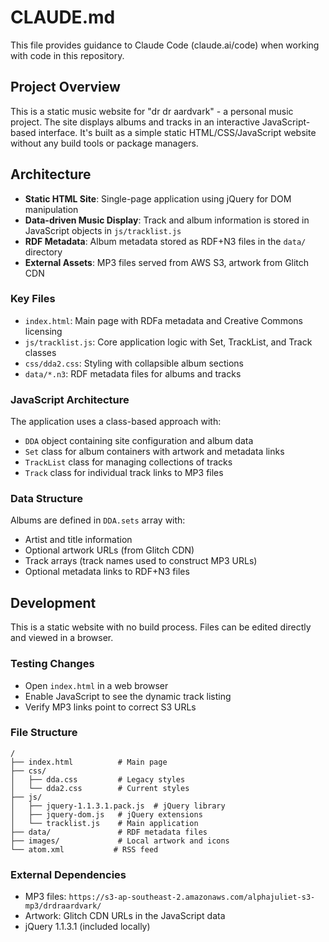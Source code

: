 # CLAUDE.md

This file provides guidance to Claude Code (claude.ai/code) when working with code in this repository.

## Project Overview

This is a static music website for "dr dr aardvark" - a personal music project. The site displays albums and tracks in an interactive JavaScript-based interface. It's built as a simple static HTML/CSS/JavaScript website without any build tools or package managers.

## Architecture

- **Static HTML Site**: Single-page application using jQuery for DOM manipulation
- **Data-driven Music Display**: Track and album information is stored in JavaScript objects in `js/tracklist.js`
- **RDF Metadata**: Album metadata stored as RDF+N3 files in the `data/` directory
- **External Assets**: MP3 files served from AWS S3, artwork from Glitch CDN

### Key Files

- `index.html`: Main page with RDFa metadata and Creative Commons licensing
- `js/tracklist.js`: Core application logic with Set, TrackList, and Track classes
- `css/dda2.css`: Styling with collapsible album sections
- `data/*.n3`: RDF metadata files for albums and tracks

### JavaScript Architecture

The application uses a class-based approach with:
- `DDA` object containing site configuration and album data
- `Set` class for album containers with artwork and metadata links
- `TrackList` class for managing collections of tracks
- `Track` class for individual track links to MP3 files

### Data Structure

Albums are defined in `DDA.sets` array with:
- Artist and title information
- Optional artwork URLs (from Glitch CDN)
- Track arrays (track names used to construct MP3 URLs)
- Optional metadata links to RDF+N3 files

## Development

This is a static website with no build process. Files can be edited directly and viewed in a browser.

### Testing Changes
- Open `index.html` in a web browser
- Enable JavaScript to see the dynamic track listing
- Verify MP3 links point to correct S3 URLs

### File Structure
```
/
├── index.html          # Main page
├── css/
│   ├── dda.css         # Legacy styles
│   └── dda2.css        # Current styles
├── js/
│   ├── jquery-1.1.3.1.pack.js  # jQuery library
│   ├── jquery-dom.js   # jQuery extensions
│   └── tracklist.js    # Main application
├── data/               # RDF metadata files
├── images/             # Local artwork and icons
└── atom.xml           # RSS feed
```

### External Dependencies
- MP3 files: `https://s3-ap-southeast-2.amazonaws.com/alphajuliet-s3-mp3/drdraardvark/`
- Artwork: Glitch CDN URLs in the JavaScript data
- jQuery 1.1.3.1 (included locally)